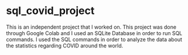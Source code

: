 # sql_covid_project

This is an independent project that I worked on. This project was done through Google Colab and I used an SQLite Database in order to run SQL commands. I used the SQL commands
in order to analyze the data about the statistics regarding COVID around the world. 
